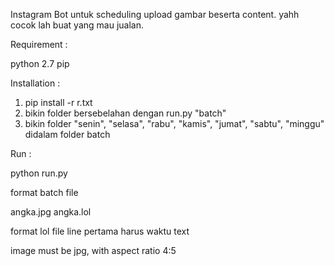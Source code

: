 Instagram Bot untuk scheduling upload gambar beserta content.
yahh cocok lah buat yang mau jualan.

Requirement :

python 2.7
pip

Installation :

1. pip install -r r.txt
2. bikin folder bersebelahan dengan run.py "batch"
3. bikin folder "senin", "selasa", "rabu", "kamis", "jumat", "sabtu", "minggu" didalam folder batch

Run :

python run.py

format batch file

angka.jpg
angka.lol

format lol file
line pertama harus waktu
text

image must be jpg, with aspect ratio 4:5